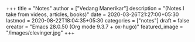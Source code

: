 +++
title = "Notes"
author = ["Vedang Manerikar"]
description = "(Notes I take from videos, articles, books)"
date = 2020-03-26T21:27:00+05:30
lastmod = 2020-08-22T18:04:35+05:30
categories = ["notes"]
draft = false
creator = "Emacs 28.0.50 (Org mode 9.3.7 + ox-hugo)"
featured_image = "/images/clevinger.jpg"
+++
